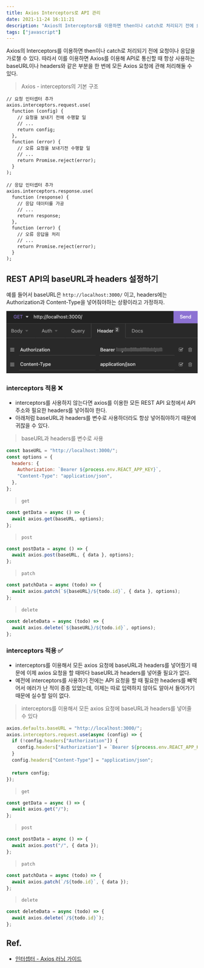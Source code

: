 ```yaml
---
title: Axios Interceptors로 API 관리
date: 2021-11-24 16:11:21
description: "Axios의 Interceptors를 이용하면 then이나 catch로 처리되기 전에 요청이나 응답을 가로챌 수 있다. 따라서 이를 이용하면 Axios를 이용해 API로 통신할 때 항상 사용하는 baseURL이나 headers와 같은 부분을 한 번에 모든 Axios 요청에 관해 처리해둘 수 있다...."
tags: ["javascript"]
---
```


Axios의 Interceptors를 이용하면 then이나 catch로 처리되기 전에 요청이나 응답을 가로챌 수 있다. 따라서 이를 이용하면 Axios를 이용해 API로 통신할 때 항상 사용하는 baseURL이나 headers와 같은 부분을 한 번에 모든 Axios 요청에 관해 처리해둘 수 있다.

> Axios - interceptors의 기본 구조

```tsx
// 요청 인터셉터 추가
axios.interceptors.request.use(
  function (config) {
    // 요청을 보내기 전에 수행할 일
    // ...
    return config;
  },
  function (error) {
    // 오류 요청을 보내기전 수행할 일
    // ...
    return Promise.reject(error);
  }
);

// 응답 인터셉터 추가
axios.interceptors.response.use(
  function (response) {
    // 응답 데이터를 가공
    // ...
    return response;
  },
  function (error) {
    // 오류 응답을 처리
    // ...
    return Promise.reject(error);
  }
);
```

## REST API의 baseURL과 headers 설정하기

예를 들어서 baseURL은 `http://localhost:3000/` 이고, headers에는 Authorization과 Content-Type을 넣어줘야하는 상황이라고 가정하자.

![interceptors](./1.png)

### interceptors 적용 ❌

- interceptors를 사용하지 않는다면 axios를 이용한 모든 REST API 요청에서 API 주소와 필요한 headers를 넣어줘야 한다.
- 아래처럼 baseURL과 headers를 변수로 사용하더라도 항상 넣어줘야하기 때문에 귀찮을 수 있다.

> baseURL과 headers를 변수로 사용

```jsx
const baseURL = "http://localhost:3000/";
const options = {
  headers: {
    Authorization: `Bearer ${process.env.REACT_APP_KEY}`,
    "Content-Type": "application/json",
  },
};
```

> `get`

```jsx
const getData = async () => {
  await axios.get(baseURL, options);
};
```

> `post`

```jsx
const postData = async () => {
  await axios.post(baseURL, { data }, options);
};
```

> `patch`

```jsx
const patchData = async (todo) => {
  await axios.patch(`${baseURL}/${todo.id}`, { data }, options);
};
```

> `delete`

```jsx
const deleteData = async (todo) => {
  await axios.delete(`${baseURL}/${todo.id}`, options);
};
```

### interceptors 적용 ✅

- interceptors를 이용해서 모든 axios 요청에 baseURL과 headers를 넣어줬기 때문에 이제 axios 요청을 할 때마다 baseURL과 headers를 넣어줄 필요가 없다.
- 예전에 interceptors를 사용하기 전에는 API 요청을 할 때 필요한 headers를 빼먹어서 에러가 난 적이 종종 있었는데, 이제는 따로 입력하지 않아도 알아서 들어가기 때문에 실수할 일이 없다.

> interceptors를 이용해서 모든 axios 요청에 baseURL과 headers를 넣어줄 수 있다

```jsx
axios.defaults.baseURL = "http://localhost:3000/";
axios.interceptors.request.use(async (config) => {
  if (!config.headers["Authorization"]) {
    config.headers["Authorization"] = `Bearer ${process.env.REACT_APP_KEY}`;
  }
  config.headers["Content-Type"] = "application/json";

  return config;
});
```

> `get`

```jsx
const getData = async () => {
  await axios.get("/");
};
```

> `post`

```jsx
const postData = async () => {
  await axios.post("/", { data });
};
```

> `patch`

```jsx
const patchData = async (todo) => {
  await axios.patch(`/${todo.id}`, { data });
};
```

> `delete`

```jsx
const deleteData = async (todo) => {
  await axios.delete(`/${todo.id}`);
};
```

## Ref.

- [인터셉터 - Axios 러닝 가이드](https://yamoo9.github.io/axios/guide/interceptors.html)
